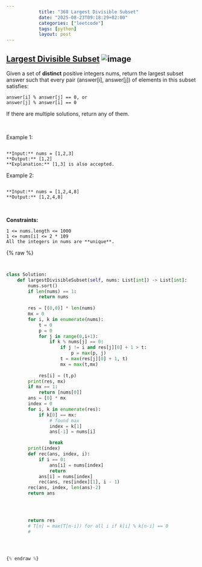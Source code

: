 ```yaml
---
            title: "368 Largest Divisible Subset"
            date: "2025-08-23T09:18:29+02:00"
            categories: ["leetcode"]
            tags: [python]
            layout: post
---
```

            
## [Largest Divisible Subset](https://leetcode.com/problems/largest-divisible-subset) ![image](https://img.shields.io/badge/Difficulty-Medium-orange)

Given a set of **distinct** positive integers nums, return the largest subset answer such that every pair (answer[i], answer[j]) of elements in this subset satisfies:

	answer[i] % answer[j] == 0, or
	answer[j] % answer[i] == 0

If there are multiple solutions, return any of them.

 

Example 1:

```

**Input:** nums = [1,2,3]
**Output:** [1,2]
**Explanation:** [1,3] is also accepted.

```

Example 2:

```

**Input:** nums = [1,2,4,8]
**Output:** [1,2,4,8]

```

 

**Constraints:**

	1 <= nums.length <= 1000
	1 <= nums[i] <= 2 * 109
	All the integers in nums are **unique**.

{% raw %}


```python


class Solution:
    def largestDivisibleSubset(self, nums: List[int]) -> List[int]:
        nums.sort()
        if len(nums) == 1:
            return nums
        
        res = [(0,0)] * len(nums)
        mx = 0
        for i, k in enumerate(nums):
            t = 0
            p = 0
            for j in range(0,i+1):
                if k % nums[j] == 0:
                    if j != i and res[j][0] + 1 > t:
                        p = max(p, j)
                    t = max(res[j][0] + 1, t) 
                    mx = max(t,mx)
                    
            res[i] = (t,p)
        print(res, mx)
        if mx == 1:
            return [nums[0]]
        ans = [0] * mx
        index = 0
        for i, k in enumerate(res):
            if k[0] == mx:
                # found max
                index = k[1]
                ans[-1] = nums[i]

                break
        print(index)
        def rec(ans, index, i):
            if i == 0:
                ans[i] = nums[index]
                return
            ans[i] = nums[index]
            rec(ans, res[index][1], i - 1)
        rec(ans, index, len(ans)-2)
        return ans

        


        return res
        # T[n] = max(T[n-i]) for all i if k[i] % k[n-i] == 0
        # 

        


{% endraw %}
```
